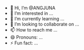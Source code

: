 - 👋 Hi, I’m @ANGJUNA
- 👀 I’m interested in ...
- 🌱 I’m currently learning ...
- 💞️ I’m looking to collaborate on ...
- 📫 How to reach me ...
- 😄 Pronouns: ...
- ⚡ Fun fact: ...

<!---
ANGJUNA/ANGJUNA is a ✨ special ✨ repository because its `README.md` (this file) appears on your GitHub profile.
You can click the Preview link to take a look at your changes.
--->
